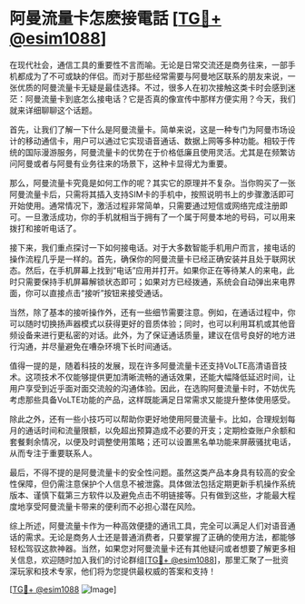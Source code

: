 # 阿曼流量卡怎麽接電話 [[TG💪+ @esim1088](https://t.me/s/esim1088)]

在现代社会，通信工具的重要性不言而喻。无论是日常交流还是商务往来，一部手机都成为了不可或缺的伴侣。而对于那些经常需要与阿曼地区联系的朋友来说，一张优质的阿曼流量卡无疑是最佳选择。不过，很多人在初次接触这类卡时会感到迷茫：阿曼流量卡到底怎么接电话？它是否真的像宣传中那样方便实用？今天，我们就来详细聊聊这个话题。

首先，让我们了解一下什么是阿曼流量卡。简单来说，这是一种专门为阿曼市场设计的移动通信卡，用户可以通过它实现语音通话、数据上网等多种功能。相较于传统的国际漫游服务，阿曼流量卡的优势在于价格低廉且使用灵活。尤其是在频繁访问阿曼或者与阿曼有业务往来的场景下，这种卡显得尤为重要。

那么，阿曼流量卡究竟是如何工作的呢？其实它的原理并不复杂。当你购买了一张阿曼流量卡后，只需将其插入支持SIM卡的手机中，按照说明书上的步骤激活即可开始使用。通常情况下，激活过程非常简单，只需要通过短信或网络完成注册即可。一旦激活成功，你的手机就相当于拥有了一个属于阿曼本地的号码，可以用来拨打和接听电话了。

接下来，我们重点探讨一下如何接电话。对于大多数智能手机用户而言，接电话的操作流程几乎是一样的。首先，确保你的阿曼流量卡已经正确安装并且处于联网状态。然后，在手机屏幕上找到“电话”应用并打开。如果你正在等待某人的来电，此时只需要保持手机屏幕解锁状态即可；如果对方已经拨通，系统会自动弹出来电界面，你可以直接点击“接听”按钮来接受通话。

当然，除了基本的接听操作外，还有一些细节需要注意。例如，在通话过程中，你可以随时切换扬声器模式以获得更好的音质体验；同时，也可以利用耳机或其他音频设备来进行更私密的对话。此外，为了保证通话质量，建议在信号良好的地方进行沟通，并尽量避免在嘈杂环境下长时间通话。

值得一提的是，随着科技的发展，现在许多阿曼流量卡还支持VoLTE高清语音技术。这项技术不仅能够提供更加清晰流畅的通话效果，还能大幅降低延迟时间，让用户享受到近乎面对面交流般的沟通体验。因此，在选购阿曼流量卡时，不妨优先考虑那些具备VoLTE功能的产品，这样既能满足日常需求又能提升整体使用感受。

除此之外，还有一些小技巧可以帮助你更好地使用阿曼流量卡。比如，合理规划每月的通话时间和流量限额，以免超出预算造成不必要的开支；定期检查账户余额和套餐剩余情况，以便及时调整使用策略；还可以设置黑名单功能来屏蔽骚扰电话，从而专注于重要联系人。

最后，不得不提的是阿曼流量卡的安全性问题。虽然这类产品本身具有较高的安全性保障，但仍需注意保护个人信息不被泄露。具体做法包括定期更新手机操作系统版本、谨慎下载第三方软件以及避免点击不明链接等。只有做到这些，才能最大程度地享受阿曼流量卡带来的便利而不必担心潜在风险。

综上所述，阿曼流量卡作为一种高效便捷的通讯工具，完全可以满足人们对语音通话的需求。无论是商务人士还是普通消费者，只要掌握了正确的使用方法，都能够轻松驾驭这款神器。当然，如果您对阿曼流量卡还有其他疑问或者想要了解更多相关信息，欢迎随时加入我们的讨论群组[[TG💪+ @esim1088](https://t.me/s/esim1088)]，那里汇聚了一批资深玩家和技术专家，他们将为您提供最权威的答案和支持！

[[TG💪+ @esim1088](https://t.me/s/esim1088) ![Image](https://i.postimg.cc/4NQfJmqS/Snipaste-2025-05-13-00-14-12.png)]
